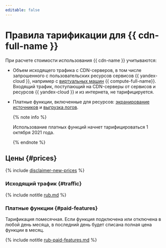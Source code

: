 ```yaml
---
editable: false
---
```


# Правила тарификации для {{ cdn-full-name }}

При расчете стоимости использования {{ cdn-name }} учитываются:
* Объем исходящего трафика с CDN-серверов, в том числе запрошенного с пользовательских ресурсов сервисов {{ yandex-cloud }}, например с [виртуальных машин](../compute/concepts/vm.md) {{ compute-full-name}}. Входящий трафик, поступающий на CDN-серверы от сервисов и ресурсов {{ yandex-cloud }} и из интернета, не тарифицируется.
* Платные функции, включенные для ресурсов: [экранирование источников](concepts/origins-shielding.md) и [выгрузка логов](concepts/logs.md).

  {% note info %}

  Использование платных функций начнет тарифицироваться 1 октября 2021 года.

  {% endnote %}

## Цены {#prices}


{% include [disclaimer-new-prices](../_pricing/disclaimer-new-prices.md) %}

### Исходящий трафик {#traffic}


{% include notitle [rub.md](../_pricing/cdn/rub.md) %}



### Платные функции {#paid-features}

Тарификация помесячная. Если функция подключена или отключена в любой день месяца, в последний день будет списана полная цена функции в месяц.


{% include notitle [rub-paid-features.md](../_pricing/cdn/rub-paid-features.md) %}


